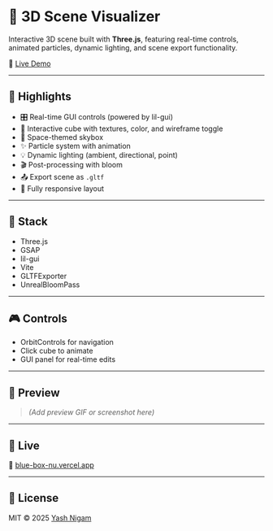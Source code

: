 # 🌌 3D Scene Visualizer

Interactive 3D scene built with **Three.js**, featuring real-time controls, animated particles, dynamic lighting, and scene export functionality.

🔗 [Live Demo](https://blue-box-nu.vercel.app/)

---

## 🚀 Highlights

- 🎛️ Real-time GUI controls (powered by lil-gui)
- 🧊 Interactive cube with textures, color, and wireframe toggle
- 🌌 Space-themed skybox
- ✨ Particle system with animation
- 💡 Dynamic lighting (ambient, directional, point)
- 🎬 Post-processing with bloom
- 📤 Export scene as `.gltf`
- 📱 Fully responsive layout

---

## 🧰 Stack

- Three.js  
- GSAP  
- lil-gui  
- Vite  
- GLTFExporter  
- UnrealBloomPass

---

## 🎮 Controls

- OrbitControls for navigation  
- Click cube to animate  
- GUI panel for real-time edits  

---

## 📸 Preview

> *(Add preview GIF or screenshot here)*

---

## 📍 Live

🔗 [blue-box-nu.vercel.app](https://blue-box-nu.vercel.app/)

---

## 📄 License

MIT © 2025 [Yash Nigam](https://github.com/yashnigam07)
